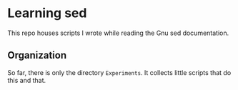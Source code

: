 Learning sed
============

This repo houses scripts I wrote while reading the Gnu sed documentation.

Organization
------------

So far, there is only the directory `Experiments`. It collects little scripts that do this and that.
